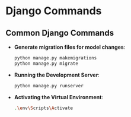 # Django Commands

## Common Django Commands

- **Generate migration files for model changes**:
  ```bash
  python manage.py makemigrations
  python manage.py migrate
- **Running the Development Server**:
  ```bash
  python manage.py runserver
- **Activating the Virtual Environment**:
  ```bash
  .\env\Scripts\Activate

